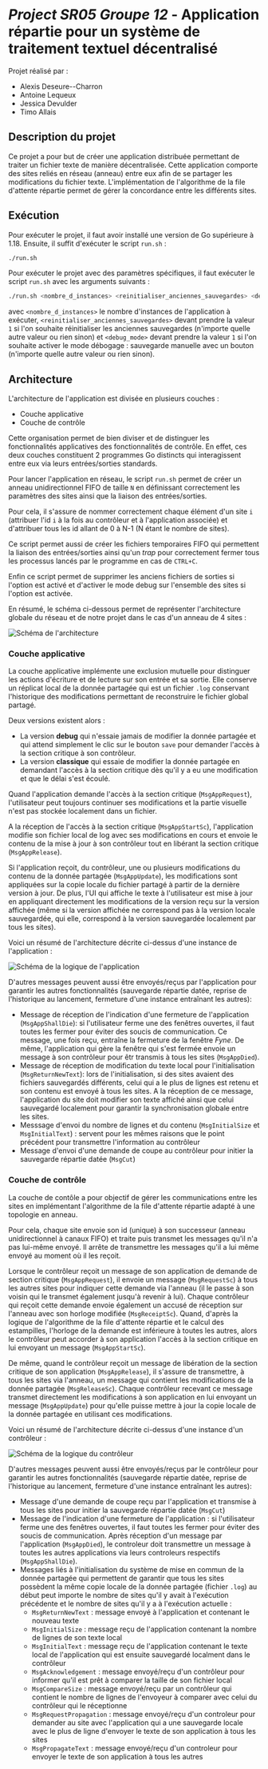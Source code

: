 # *Project SR05 Groupe 12* - Application répartie pour un système de traitement textuel décentralisé

Projet réalisé par : 
* Alexis Deseure--Charron
* Antoine Lequeux
* Jessica Devulder
* Timo Allais

## Description du projet

Ce projet a pour but de créer une application distribuée permettant de traiter un fichier texte de manière décentralisée. Cette application comporte des sites reliés en réseau (anneau) entre eux afin de se partager les modifications du fichier texte. L'implémentation de l'algorithme de la file d'attente répartie permet de gérer la concordance entre les différents sites.

## Exécution

Pour exécuter le projet, il faut avoir installé une version de Go supérieure à 1.18. Ensuite, il suffit d'exécuter le script `run.sh` :
```bash
./run.sh
```

Pour exécuter le projet avec des paramètres spécifiques, il faut exécuter le script `run.sh` avec les arguments suivants :

```bash
./run.sh <nombre_d_instances> <reinitialiser_anciennes_sauvegardes> <debug_mode>
```
 avec `<nombre_d_instances>` le nombre d'instances de l'application à exécuter, `<reinitialiser_anciennes_sauvegardes>` devant prendre la valeur `1` si l'on souhaite réinitialiser les anciennes sauvegardes (n'importe quelle autre valeur ou rien sinon) et `<debug_mode>` devant prendre la valeur `1` si l'on souhaite activer le mode débogage : sauvegarde manuelle avec un bouton (n'importe quelle autre valeur ou rien sinon).

## Architecture

L'architecture de l'application est divisée en plusieurs couches :
- Couche applicative
- Couche de contrôle

Cette organisation permet de bien diviser et de distinguer les fonctionnalités applicatives des fonctionnalités de contrôle. En effet, ces deux couches constituent 2 programmes Go distincts qui interagissent entre eux via leurs entrées/sorties standards.

Pour lancer l'application en réseau, le script `run.sh` permet de créer un anneau unidirectionnel FIFO de taille `N` en définissant correctement les paramètres des sites ainsi que la liaison des entrées/sorties.

Pour cela, il s'assure de nommer correctement chaque élément d'un site `i` (attribuer l'id `i` à la fois au contrôleur et à l'application associée) et d'attribuer tous les id allant de 0 à N-1 (N étant le nombre de sites). 

Ce script permet aussi de créer les fichiers temporaires FIFO qui permettent la liaison des entrées/sorties ainsi qu'un *trap* pour correctement fermer tous les processus lancés par le programme en cas de `CTRL+C`.

Enfin ce script permet de supprimer les anciens fichiers de sorties si l'option est activé et d'activer le mode debug sur l'ensemble des sites si l'option est activée.

En résumé, le schéma ci-dessous permet de représenter l'architecture globale du réseau et de notre projet dans le cas d'un anneau de 4 sites :

![Schéma de l'architecture](doc/schema_anneau.png)

### Couche applicative

La couche applicative implémente une exclusion mutuelle pour distinguer les actions d'écriture et de lecture sur son entrée et sa sortie. Elle conserve un réplicat local de la donnée partagée qui est un fichier `.log` conservant l'historique des modifications permettant de reconstruire le fichier global partagé. 

Deux versions existent alors : 
* La version **debug** qui n'essaie jamais de modifier la donnée partagée et qui attend simplement le clic sur le bouton `save` pour demander l'accès à la section critique à son contrôleur.
* La version **classique** qui essaie de modifier la donnée partagée en demandant l'accès à la section critique dès qu'il y a eu une modification et que le délai s'est écoulé.

Quand l'application demande l'accès à la section critique (`MsgAppRequest`), l'utilisateur peut toujours continuer ses modifications et la partie visuelle n'est pas stockée localement dans un fichier. 

A la réception de l'accès à la section critique (`MsgAppStartSc`), l'application modifie son fichier local de log avec ses modifications en cours et envoie le contenu de la mise à jour à son contrôleur tout en libérant la section critique (`MsgAppRelease`).

Si l'application reçoit, du contrôleur, une ou plusieurs modifications du contenu de la donnée partagée (`MsgAppUpdate`), les modifications sont appliquées sur la copie locale du fichier partagé à partir de la dernière version à jour. De plus, l'UI qui affiche le texte à l'utilisateur est mise à jour en appliquant directement les modifications de la version reçu sur la version affichée (même si la version affichée ne correspond pas à la version locale sauvegardée, qui elle, correspond à la version sauvegardée localement par tous les sites).

Voici un résumé de l'architecture décrite ci-dessus d'une instance de l'application :

![Schéma de la logique de l'application](doc/schema_application.png)

D'autres messages peuvent aussi être envoyés/reçus par l'application pour garantir les autres fonctionnalités (sauvegarde répartie datée, reprise de l'historique au lancement, fermeture d'une instance entraînant les autres):
* Message de réception de l'indication d'une fermeture de l'application (`MsgAppShallDie`): si l'utilisateur ferme une des fenêtres ouvertes, il faut toutes les fermer pour éviter des soucis de communication. Ce message, une fois reçu, entraîne la fermeture de la fenêtre *Fyne*. De même, l'application qui gère la fenêtre qui s'est fermée envoie un message à son contrôleur pour êtr transmis à tous les sites (`MsgAppDied`).
* Message de réception de modification du texte local pour l'initialisation (`MsgReturnNewText`): lors de l'initialisation, si des sites avaient des fichiers sauvegardés différents, celui qui a le plus de lignes est retenu et son contenu est envoyé à tous les sites. A la réception de ce message, l'application du site doit modifier son texte affiché ainsi que celui sauvegardé localement pour garantir la synchronisation globale entre les sites.
* Messsage d'envoi du nombre de lignes et du contenu (`MsgInitialSize` et `MsgInitialText`) : servent pour les mêmes raisons que le point précédent pour transmettre l'information au contrôleur
* Message d'envoi d'une demande de coupe au contrôleur pour initier la sauvegarde répartie datée (`MsgCut`)


### Couche de contrôle

La couche de contôle a pour objectif de gérer les communications entre les sites en implémentant l'algorithme de la file d'attente répartie adapté à une topologie en anneau.

Pour cela, chaque site envoie son id (unique) à son successeur (anneau unidirectionnel à canaux FIFO) et traite puis transmet les messages qu'il n'a pas lui-même envoyé. Il arrête de transmettre les messages qu'il a lui même envoyé au moment où il les reçoit.

Lorsque le contrôleur reçoit un message de son application de demande de section critique (`MsgAppRequest`), il envoie un message (`MsgRequestSc`) à tous les autres sites pour indiquer cette demande via l'anneau (il le passe à son voisin qui le transmet également jusqu'à revenir à lui). Chaque contrôleur qui reçoit cette demande envoie également un accusé de réception sur l'anneau avec son horloge modifiée (`MsgReceiptSc`). Quand, d'après la logique de l'algorithme de la file d'attente répartie et le calcul des estampilles, l'horloge de la demande est inférieure à toutes les autres, alors le contrôleur peut accorder à son application l'accès à la section critique en lui envoyant un message (`MsgAppStartSc`).

De même, quand le contrôleur reçoit un message de libération de la section critique de son application (`MsgAppRelease`), il s'assure de transmettre, à tous les sites via l'anneau, un message qui contient les modifications de la donnée partagée (`MsgReleaseSc`). Chaque contrôleur recevant ce message transmet directement les modifications à son application en lui envoyant un message (`MsgAppUpdate`) pour qu'elle puisse mettre à jour la copie locale de la donnée partagée en utilisant ces modifications.

Voici un résumé de l'architecture décrite ci-dessus d'une instance d'un contrôleur :

![Schéma de la logique du contrôleur](doc/schema_controleur.png)

D'autres messages peuvent aussi être envoyés/reçus par le contrôleur pour garantir les autres fonctionnalités (sauvegarde répartie datée, reprise de l'historique au lancement, fermeture d'une instance entraînant les autres):
* Message d'une demande de coupe reçu par l'application et transmise à tous les sites pour initier la sauvegarde répartie datée (`MsgCut`)
* Message de l'indication d'une fermeture de l'application : si l'utilisateur ferme une des fenêtres ouvertes, il faut toutes les fermer pour éviter des soucis de communication. Après réception d'un message par l'application (`MsgAppDied`), le controleur doit transmettre un message à toutes les autres applications via leurs controleurs respectifs (`MsgAppShallDie`).
* Messages liés à l'initialisation du système de mise en commun de la donnée partagée qui permettent de garantir que tous les sites possèdent la même copie locale de la donnée partagée (fichier `.log`) au début peut importe le nombre de sites qu'il y avait à l'exécution précédente et le nombre de sites qu'il y a à l'exécution actuelle :
    * `MsgReturnNewText` : message envoyé à l'application et contenant le nouveau texte
    * `MsgInitialSize` : message reçu de l'application contenant la nombre de lignes de son texte local 
    * `MsgInitialText` : message reçu de l'application contenant le texte local de l'application qui est ensuite sauvegardé localment dans le contrôleur
    * `MsgAcknowledgement` : message envoyé/reçu d'un contrôleur pour informer qu'il est prêt à comparer la taille de son fichier local
    * `MsgCompareSize` : message envoyé/reçu par un contrôleur qui contient le nombre de lignes de l'envoyeur à comparer avec celui du contrôleur qui le réceptionne
    * `MsgRequestPropagation` : message envoyé/reçu d'un controleur pour demander au site avec l'application qui a une sauvegarde locale avec le plus de ligne d'envoyer le texte de son application à tous les sites
    * `MsgPropagateText` : message envoyé/reçu d'un controleur pour envoyer le texte de son application à tous les autres